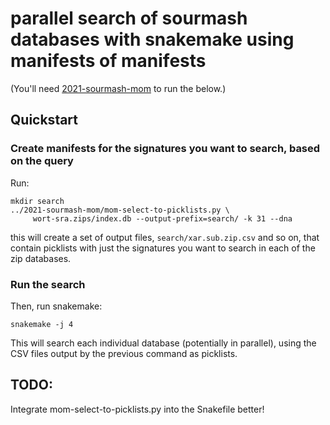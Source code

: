 # parallel search of sourmash databases with snakemake using manifests of manifests

(You'll need
[2021-sourmash-mom](https://github.com/ctb/2021-sourmash-mom) to run
the below.)

## Quickstart

### Create manifests for the signatures you want to search, based on the query

Run:
```
mkdir search
../2021-sourmash-mom/mom-select-to-picklists.py \
     wort-sra.zips/index.db --output-prefix=search/ -k 31 --dna
```
this will create a set of output files, `search/xar.sub.zip.csv` and
so on, that contain picklists with just the signatures you want to
search in each of the zip databases.

### Run the search

Then, run snakemake:
```
snakemake -j 4
```
This will search each individual database (potentially in parallel),
using the CSV files output by the previous command as picklists.

## TODO:

Integrate mom-select-to-picklists.py into the Snakefile better!
